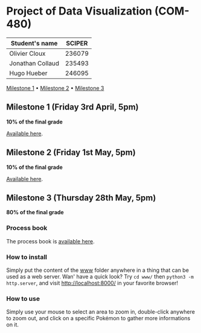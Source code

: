 # Project of Data Visualization (COM-480)

|  Student's name  | SCIPER |
| ---------------- | ------ |
|  Olivier Cloux   | 236079 |
| Jonathan Collaud | 235493 |
|   Hugo Hueber    | 246095 |

[Milestone 1](#milestone-1-friday-3rd-april-5pm) • [Milestone 2](#milestone-2-friday-1st-may-5pm) • [Milestone 3](#milestone-3-thursday-28th-may-5pm)

## Milestone 1 (Friday 3rd April, 5pm)

**10% of the final grade**

[Available here](./milestone-1.md).

## Milestone 2 (Friday 1st May, 5pm)

**10% of the final grade**

[Available here](./report/milestone2.pdf).

## Milestone 3 (Thursday 28th May, 5pm)

**80% of the final grade**

### Process book
The process book is [available here](./processbook/processbook.pdf).

### How to install
Simply put the content of the [www](./www/) folder anywhere in a thing that can be used as a web server. Wan' have a quick look? Try `cd www/` then `python3 -m http.server`, and visit [http://localhost:8000/](http://localhost:8000) in your favorite browser!

### How to use
Simply use your mouse to select an area to zoom in, double-click anywhere to zoom out, and click on a specific Pokémon to gather more informations on it.
